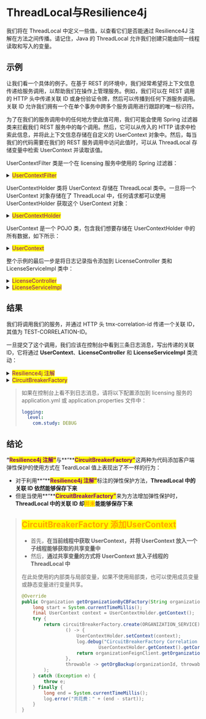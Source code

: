 # ThreadLocal与Resilience4j

我们将在 ThreadLocal 中定义一些值，以查看它们是否能通过 Resilience4J 注解在方法之间传播。请记住，Java 的 ThreadLocal 允许我们创建只能由同一线程读取和写入的变量。

## 示例

让我们看一个具体的例子。在基于 REST 的环境中，我们经常希望将上下文信息传递给服务调用，以帮助我们在操作上管理服务。例如，我们可以在 REST 调用的 HTTP 头中传递关联 ID 或身份验证令牌，然后可以传播到任何下游服务调用。关联 ID 允许我们拥有一个在单个事务中跨多个服务调用进行跟踪的唯一标识符。

为了在我们的服务调用中的任何地方使此值可用，我们可能会使用 Spring 过滤器类来拦截我们 REST 服务中的每个调用。然后，它可以从传入的 HTTP 请求中检索此信息，并将此上下文信息存储在自定义的 UserContext 对象中。然后，每当我们的代码需要在我们的 REST 服务调用中访问此值时，可以从 ThreadLocal 存储变量中检索 UserContext 并读取该值。

UserContextFilter 类是一个在 licensing 服务中使用的 Spring 过滤器：

<details>

<summary><mark style="color:purple;">UserContextFilter</mark></summary>

```java
@Log4j2
@Component
public class UserContextFilter implements Filter {

    @Override
    public void doFilter(ServletRequest servletRequest, ServletResponse servletResponse, FilterChain filterChain)
            throws IOException, ServletException {

        HttpServletRequest httpServletRequest = (HttpServletRequest) servletRequest;


        String correlationId = httpServletRequest.getHeader(UserContext.CORRELATION_ID);
        String userId = httpServletRequest.getHeader(UserContext.USER_ID);
        String authToken = httpServletRequest.getHeader(UserContext.AUTH_TOKEN);
        String organizationId = httpServletRequest.getHeader(UserContext.ORGANIZATION_ID);
        UserContext userContext = new UserContext(correlationId, authToken, userId, organizationId);
        UserContextHolder.setContext(userContext);

        log.debug("UserContextFilter Correlation id: {}", UserContextHolder.getContext().getCorrelationId());

        filterChain.doFilter(httpServletRequest, servletResponse);
    }
}
```

</details>

UserContextHolder 类将 UserContext 存储在 ThreadLocal 类中。一旦将一个 UserContext 对象存储在了  ThreadLocal 中，任何请求都可以使用 UserContextHolder 获取这个 UserContext 对象：

<details>

<summary><mark style="color:purple;">UserContextHolder</mark> </summary>

{% code overflow="wrap" %}
```java
public class UserContextHolder {
    private static final ThreadLocal<UserContext> userContext = new ThreadLocal<UserContext>();

    public static final UserContext getContext(){
        UserContext context = userContext.get();

        if (context == null) {
            context = createEmptyContext();
            userContext.set(context);

        }
        return userContext.get();
    }

    public static final void setContext(UserContext context) {
        Assert.notNull(context, "Only non-null UserContext instances are permitted");
        userContext.set(context);
    }

    public static final UserContext createEmptyContext(){
        return new UserContext();
    }
}
```
{% endcode %}

</details>

UserContext 是一个 POJO 类，包含我们想要存储在 UserContextHolder 中的所有数据，如下所示：

<details>

<summary><mark style="color:purple;">UserContext</mark> </summary>

```java
@Getter
@Setter
@NoArgsConstructor
@AllArgsConstructor
@Component
public class UserContext {
    public static final String CORRELATION_ID = "tmx-correlation-id";
    public static final String AUTH_TOKEN = "tmx-auth-token";
    public static final String USER_ID = "tmx-user-id";
    public static final String ORGANIZATION_ID = "tmx-organization-id";

    private String correlationId = "";
    private String authToken = "";
    private String userId = "";
    private String organizationId = "";
}
```

</details>

整个示例的最后一步是将日志记录指令添加到 LicenseController 类和 LicenseServiceImpl 类中：

<details>

<summary><mark style="color:purple;">LicenseController</mark></summary>

```java
@GetMapping
public Organization getOrganization(
        @PathVariable("organizationId") String organizationId,
        String type) {
    log.debug("LicenseServiceController Correlation id: {}",
            UserContextHolder.getContext().getCorrelationId());
    if ("annotation".equals(type)) {
        return licenseService.getOrganizationByAnnotation(organizationId);
    }
    return licenseService.getOrganizationByCBFactory(organizationId);
}
```

</details>

<details>

<summary><mark style="color:purple;">LicenseServiceImpl</mark> </summary>

```java
@Override
public Organization getOrganizationByCBFactory(String organizationId) {

    long start = System.currentTimeMillis();
    try {
        return circuitBreakerFactory.create(ORGANIZATION_SERVICE).run(
                () -> {
                    log.debug("CircuitBreakerFactory Correlation id: {}",
                            UserContextHolder.getContext().getCorrelationId());
                    return organizationFeignClient.getOrganization(organizationId);
                },
                throwable -> getOrgBackup(organizationId, throwable)
        );
    } catch (Exception e) {
        throw e;
    } finally {
        long end = System.currentTimeMillis();
        log.error("共花费：" + (end - start));
    }
}

@Override
@RateLimiter(name = "licenseService", fallbackMethod = "getOrgBackup")
@Retry(name = "retryLicenseService", fallbackMethod = "getOrgBackup")
@Bulkhead(name = ORGANIZATION_SERVICE, fallbackMethod = "getOrgBackup")
@CircuitBreaker(name = ORGANIZATION_SERVICE, fallbackMethod = "getOrgBackup")
public Organization getOrganizationByAnnotation(String organizationId) {
    log.debug("Annotation Correlation id: {}",
            UserContextHolder.getContext().getCorrelationId());
    return organizationFeignClient.getOrganization(organizationId);
}
```

</details>

## 结果

我们将调用我们的服务，并通过 HTTP 头 tmx-correlation-id 传递一个关联 ID，其值为 TEST-CORRELATION-ID。

一旦提交了这个调用，我们应该在控制台中看到三条日志消息，写出传递的关联 ID，它将通过 **UserContext**、**LicenseController** 和 **LicenseServiceImpl** 类流动：

<details>

<summary><mark style="color:purple;">Resilience4j 注解</mark></summary>

```properties
UserContextFilter Correlation id: TEST-CORRELATION-ID
LicenseServiceController Correlation id: TEST-CORRELATION-ID
Annotation Correlation id: TEST-CORRELATION-ID
```

</details>

<details>

<summary><mark style="color:purple;">CircuitBreakerFactory</mark></summary>

```properties
UserContextFilter Correlation id: TEST-CORRELATION-ID
LicenseServiceController Correlation id: TEST-CORRELATION-ID
CircuitBreakerFactory Correlation id: 
```

</details>

> 如果在控制台上看不到日志消息，请将以下配置添加到 licensing 服务的 application.yml 或 application.properties 文件中：
>
> ```yaml
> logging:
>   level:
>     com.study: DEBUG
> ```

## 结论

**“**<mark style="color:purple;">**Resilience4j 注解”**</mark>与**“**<mark style="color:purple;">**CircuitBreakerFactory”**</mark>这两种为代码添加客户端弹性保护的使用方式在 TeardLocal 值上表现出了不一样的行为：

* 对于利用**“**<mark style="color:purple;">**Resilience4j 注解”**</mark>标注的弹性保护方法，**ThreadLocal 中的关联 ID 依然能够保存下来**
* 但是当使用**“**<mark style="color:purple;">**CircuitBreakerFactory”**</mark>来为方法增加弹性保护时，**ThreadLocal 中的关联 ID 却**<mark style="color:orange;">**并未**</mark>**能能够保存下来**

> ## <mark style="color:orange;">CircuitBreakerFactory 添加UserContext</mark>&#x20;
>
> * 首先，**在当前线程中获取 UserContext，并将 UserContext 放入一个子线程能够获取的共享变量中**
> * 然后，**通过共享变量的方式将 UserContext 放入子线程的 ThreadLocal 中**
>
> 在此处使用的内部类与局部变量，如果不使用局部类，也可以使用成员变量或静态变量进行变量共享。
>
> ```java
> @Override
> public Organization getOrganizationByCBFactory(String organizationId) {
>     long start = System.currentTimeMillis();
>     final UserContext context = UserContextHolder.getContext();
>     try {
>         return circuitBreakerFactory.create(ORGANIZATION_SERVICE).run(
>                 () -> {
>                     UserContextHolder.setContext(context);
>                     log.debug("CircuitBreakerFactory Correlation id: {}",
>                             UserContextHolder.getContext().getCorrelationId());
>                     return organizationFeignClient.getOrganization(organizationId);
>                 },
>                 throwable -> getOrgBackup(organizationId, throwable)
>         );
>     } catch (Exception e) {
>         throw e;
>     } finally {
>         long end = System.currentTimeMillis();
>         log.error("共花费：" + (end - start));
>     }
> }
> ```
